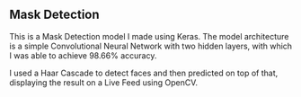 ## Mask Detection

 This is a Mask Detection model I made using Keras. The model architecture is a simple Convolutional Neural Network with two hidden layers, with which I was able to achieve 98.66% accuracy.

 I used a Haar Cascade to detect faces and then predicted on top of that, displaying the result on a  Live Feed using OpenCV. 
